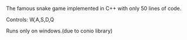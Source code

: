 The famous snake game implemented in C++ with only 50 lines of code.

Controls: W,A,S,D,Q

Runs only on windows.(due to conio library)

